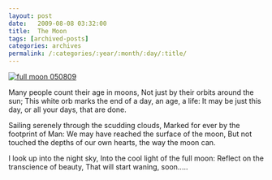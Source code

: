 ```yaml
---
layout: post
date:	2009-08-08 03:32:00
title:  The Moon
tags: [archived-posts]
categories: archives
permalink: /:categories/:year/:month/:day/:title/
---
```

<a href="http://s562.photobucket.com/albums/ss67/pugaippadam/?action=view&current=IMG_4256.jpg" target="_blank"><img src="http://i562.photobucket.com/albums/ss67/pugaippadam/IMG_4256.jpg" border="0" alt="full moon 050809"></a>


Many people count their age in moons,
Not just by their orbits around the sun;
This white orb marks the end of a day, an age, a life:
It may be just this day, or all your days, that are done.

Sailing serenely through the scudding clouds,
Marked for ever by the footprint of Man:
We may have reached the surface of the moon,
But not touched the depths of our own hearts, the way the moon can.

I look up into the night sky,
Into the cool light of the full moon:
Reflect on the transcience of beauty,
That will start waning, soon.....
